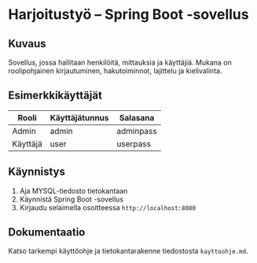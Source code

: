 # Harjoitustyö – Spring Boot -sovellus

## Kuvaus
Sovellus, jossa hallitaan henkilöitä, mittauksia ja käyttäjiä. Mukana on roolipohjainen kirjautuminen, hakutoiminnot, lajittelu ja kielivalinta.

## Esimerkkikäyttäjät

| Rooli | Käyttäjätunnus | Salasana |
|-------|----------------|----------|
| Admin | admin          | adminpass |
| Käyttäjä | user         | userpass  |

## Käynnistys
1. Aja MYSQL-tiedosto tietokantaan
2. Käynnistä Spring Boot -sovellus
3. Kirjaudu selaimella osoitteessa `http://localhost:8080`

## Dokumentaatio
Katso tarkempi käyttöohje ja tietokantarakenne tiedostosta `kayttoohje.md`.
